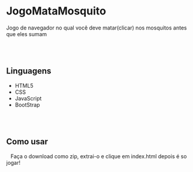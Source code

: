 # JogoMataMosquito

<p>Jogo de navegador no qual você deve matar(clicar) nos mosquitos antes que eles sumam</p>
<br><br>
<h2>Linguagens</h2>
<ul>
<li>HTML5</li>
<li>CSS</li>
<li>JavaScript</li>
<li>BootStrap</li>
</ul>
<br><br>
<h2>Como usar</h2>
<p>&nbsp&nbsp&nbspFaça o download como zip, extrai-o e clique em index.html depois é so jogar!</p>
